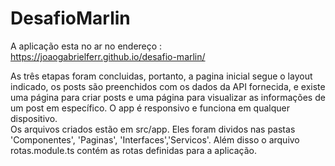 # DesafioMarlin

A aplicação esta no ar no endereço : https://joaogabrielferr.github.io/desafio-marlin/

As três etapas foram concluidas, portanto, a pagina inicial segue o layout indicado, os posts são preenchidos com os dados da API fornecida, e existe uma página para criar posts e uma página para visualizar as informações de um post em específico. O app é responsivo e funciona em qualquer dispositivo.
<br/>
Os arquivos criados estão em src/app. Eles foram dividos nas pastas 'Componentes', 'Paginas', 'Interfaces','Servicos'. Além disso o arquivo rotas.module.ts contém as rotas definidas para a aplicação.
